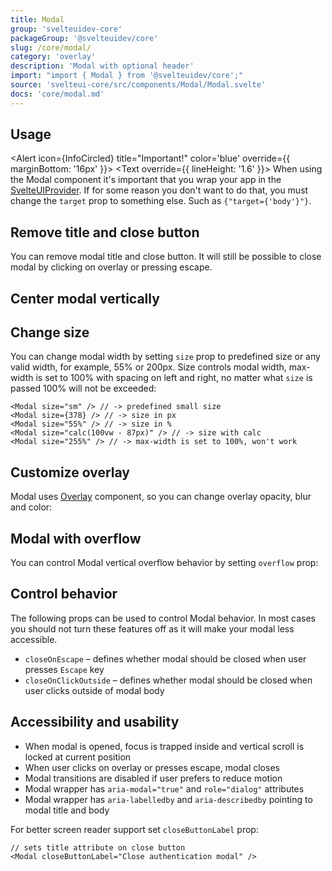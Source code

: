 ```yaml
---
title: Modal
group: 'svelteuidev-core'
packageGroup: '@svelteuidev/core'
slug: /core/modal/
category: 'overlay'
description: 'Modal with optional header'
import: "import { Modal } from '@svelteuidev/core';"
source: 'svelteui-core/src/components/Modal/Modal.svelte'
docs: 'core/modal.md'
---
```


<script>
	import { Alert, Text } from '@svelteuidev/core';
	import { Demo, ModalDemos } from '@svelteuidev/demos';
  import { InfoCircled } from 'radix-icons-svelte';
  import { Heading } from 'components';
</script>

<Heading />

## Usage

<Alert icon={InfoCircled} title="Important!" color='blue' override={{ marginBottom: '16px' }}>
  <Text override={{ lineHeight: '1.6' }}>
    When using the Modal component it's important that you wrap your app in the <a href='theming/svelteui-provider'>SvelteUIProvider</a>. If for some reason you don't want to do that, you must change the <code>target</code> prop to something else. Such as <code>{"target={'body'}"}</code>.
  </Text>
</Alert>

<Demo demo={ModalDemos.usage} />

## Remove title and close button

You can remove modal title and close button.
It will still be possible to close modal by clicking on overlay or pressing escape.

<Demo demo={ModalDemos.header} />

## Center modal vertically

<Demo demo={ModalDemos.centered} />

## Change size

You can change modal width by setting `size` prop to predefined size or any valid width, for example, 55% or 200px.
Size controls modal width, max-width is set to 100% with spacing on left and right, no matter what `size` is passed 100% will not be exceeded:

```tsx
<Modal size="sm" /> // -> predefined small size
<Modal size={378} /> // -> size in px
<Modal size="55%" /> // -> size in %
<Modal size="calc(100vw - 87px)" /> // -> size with calc
<Modal size="255%" /> // -> max-width is set to 100%, won't work
```

<Demo demo={ModalDemos.sizes} />

## Customize overlay

Modal uses [Overlay](/core/overlay/) component, so you can change overlay opacity, blur and color:

<Demo demo={ModalDemos.overlay} />

## Modal with overflow

You can control Modal vertical overflow behavior by setting `overflow` prop:

<Demo demo={ModalDemos.overflow} />

## Control behavior

The following props can be used to control Modal behavior.
In most cases you should not turn these features off as it will make your modal less accessible.

<!-- - `trapFocus` – defines whether focus should be trapped inside modal -->

- `closeOnEscape` – defines whether modal should be closed when user presses `Escape` key
- `closeOnClickOutside` – defines whether modal should be closed when user clicks outside of modal body

## Accessibility and usability

- When modal is opened, focus is trapped inside and vertical scroll is locked at current position
- When user clicks on overlay or presses escape, modal closes
- Modal transitions are disabled if user prefers to reduce motion
- Modal wrapper has `aria-modal="true"` and `role="dialog"` attributes
- Modal wrapper has `aria-labelledby` and `aria-describedby` pointing to modal title and body

For better screen reader support set `closeButtonLabel` prop:

```tsx
// sets title attribute on close button
<Modal closeButtonLabel="Close authentication modal" />
```
